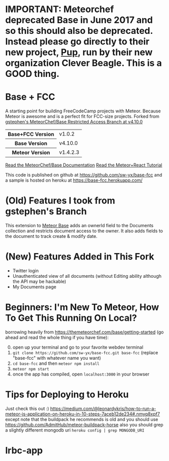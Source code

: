 # IMPORTANT: Meteorchef deprecated Base in June 2017 and so this should also be deprecated. Instead please go directly to their new project, [Pup](https://github.com/cleverbeagle/pup), run by their new organization Clever Beagle. This is a GOOD thing.

# Base + FCC
A starting point for building FreeCodeCamp projects with Meteor. Because Meteor is awesome and is a perfect fit for FCC-size projects. Forked from [gstephen's MeteorChef/Base Restricted Access Branch at v4.10.0](https://github.com/rgstephens/base/tree/extendDoc)

<table>
  <tbody>
    <tr>
      <th>Base+FCC Version</th>
      <td>v1.0.2</td>
    </tr>
    <tr>
      <th>Base Version</th>
      <td>v4.10.0</td>
    </tr>
    <tr>
      <th>Meteor Version</th>
      <td>v1.4.2.3</td>
    </tr>
  </tbody>
</table>

[Read the MeteorChef/Base Documentation](http://themeteorchef.com/base)
[Read the Meteor+React Tutorial](https://www.meteor.com/tutorials/react/creating-an-app)

This code is published on github at <https://github.com/sw-yx/base-fcc> and a sample is hosted on heroku at <https://base-fcc.herokuapp.com/>

# (Old) Features I took from gstephen's Branch

This extension to [Meteor Base](http://themeteorchef.com/base) adds an ownerId field to the Documents collection and restricts document access to the owner. It also adds fields to the document to track create & modify date.

# (New) Features Added in This Fork

- Twitter login
- Unauthenticated view of all documents (without Editing ability although the API may be hackable)
- My Documents page

# Beginners: I'm New To Meteor, How To Get This Running On Local?

borrowing heavily from <https://themeteorchef.com/base/getting-started> (go ahead and read the whole thing if you have time):

0. open up your terminal and go to your favorite webdev terminal
1. `git clone https://github.com/sw-yx/base-fcc.git base-fcc` (replace "base-fcc" with whatever name you want)
2. `cd base-fcc` and then `meteor npm install`
3. `meteor npm start`
4. once the app has compiled, open `localhost:3000` in your browser

# Tips for Deploying to Heroku

Just check this out :) <https://medium.com/@leonardykris/how-to-run-a-meteor-js-application-on-heroku-in-10-steps-7aceb12de234#.nmyq8xpf7> 
except note that the buildpack he recommends is old and you should use <https://github.com/AdmitHub/meteor-buildpack-horse>
also you should grep a slightly different mongodb uri `heroku config | grep MONGODB_URI`
# lrbc-app
